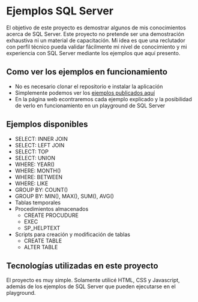 
# Ejemplos SQL Server

El objetivo de este proyecto es demostrar algunos de mis conocimientos acerca de SQL Server.
Este proyecto no pretende ser una demostración exhaustiva ni un material de capacitación. 
Mi idea es que una reclutador con perfil técnico pueda validar fácilmente mi nivel de conocimiento y mi experiencia con SQL Server mediante los ejemplos que aquí presento.

## Como ver los ejemplos en funcionamiento
- No es necesario clonar el repositorio e instalar la aplicación
- Simplemente podemos ver los [ejemplos publicados aquí](https://gonzalodiaz-sqlserver.netlify.app/index.html)
- En la página web econtraremos cada ejemplo explicado y la posibilidad de verlo en funcionamiento en un playground de SQL Server

## Ejemplos disponibles
- SELECT: INNER JOIN
- SELECT: LEFT JOIN
- SELECT: TOP
- SELECT: UNION
- WHERE: YEAR()
- WHERE: MONTH()
- WHERE: BETWEEN
- WHERE: LIKE
- GROUP BY: COUNT()
- GROUP BY: MIN(), MAX(), SUM(), AVG()
- Tablas temporales
- Procedimientos almacenados
    - CREATE PROCUDURE
    - EXEC
    - SP_HELPTEXT
- Scripts para creación y modificación de tablas
    - CREATE TABLE
    - ALTER TABLE



## Tecnologías utilizadas en este proyecto

El proyecto es muy simple. Solamente utilicé HTML, CSS y Javascript, además de los ejemplos de SQL Server que pueden ejecutarse en el playground.

